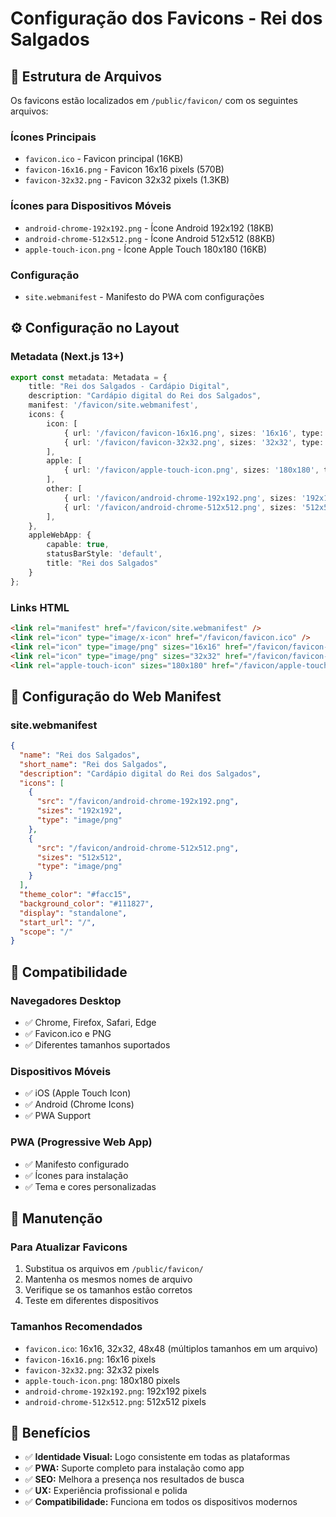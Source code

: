 # Configuração dos Favicons - Rei dos Salgados

## 📁 Estrutura de Arquivos

Os favicons estão localizados em `/public/favicon/` com os seguintes arquivos:

### Ícones Principais
- `favicon.ico` - Favicon principal (16KB)
- `favicon-16x16.png` - Favicon 16x16 pixels (570B)
- `favicon-32x32.png` - Favicon 32x32 pixels (1.3KB)

### Ícones para Dispositivos Móveis
- `android-chrome-192x192.png` - Ícone Android 192x192 (18KB)
- `android-chrome-512x512.png` - Ícone Android 512x512 (88KB)
- `apple-touch-icon.png` - Ícone Apple Touch 180x180 (16KB)

### Configuração
- `site.webmanifest` - Manifesto do PWA com configurações

## ⚙️ Configuração no Layout

### Metadata (Next.js 13+)
```typescript
export const metadata: Metadata = {
    title: "Rei dos Salgados - Cardápio Digital",
    description: "Cardápio digital do Rei dos Salgados",
    manifest: '/favicon/site.webmanifest',
    icons: {
        icon: [
            { url: '/favicon/favicon-16x16.png', sizes: '16x16', type: 'image/png' },
            { url: '/favicon/favicon-32x32.png', sizes: '32x32', type: 'image/png' },
        ],
        apple: [
            { url: '/favicon/apple-touch-icon.png', sizes: '180x180', type: 'image/png' },
        ],
        other: [
            { url: '/favicon/android-chrome-192x192.png', sizes: '192x192', type: 'image/png' },
            { url: '/favicon/android-chrome-512x512.png', sizes: '512x512', type: 'image/png' },
        ],
    },
    appleWebApp: {
        capable: true,
        statusBarStyle: 'default',
        title: "Rei dos Salgados"
    }
};
```

### Links HTML
```html
<link rel="manifest" href="/favicon/site.webmanifest" />
<link rel="icon" type="image/x-icon" href="/favicon/favicon.ico" />
<link rel="icon" type="image/png" sizes="16x16" href="/favicon/favicon-16x16.png" />
<link rel="icon" type="image/png" sizes="32x32" href="/favicon/favicon-32x32.png" />
<link rel="apple-touch-icon" sizes="180x180" href="/favicon/apple-touch-icon.png" />
```

## 🎨 Configuração do Web Manifest

### site.webmanifest
```json
{
  "name": "Rei dos Salgados",
  "short_name": "Rei dos Salgados",
  "description": "Cardápio digital do Rei dos Salgados",
  "icons": [
    {
      "src": "/favicon/android-chrome-192x192.png",
      "sizes": "192x192",
      "type": "image/png"
    },
    {
      "src": "/favicon/android-chrome-512x512.png",
      "sizes": "512x512",
      "type": "image/png"
    }
  ],
  "theme_color": "#facc15",
  "background_color": "#111827",
  "display": "standalone",
  "start_url": "/",
  "scope": "/"
}
```

## 📱 Compatibilidade

### Navegadores Desktop
- ✅ Chrome, Firefox, Safari, Edge
- ✅ Favicon.ico e PNG
- ✅ Diferentes tamanhos suportados

### Dispositivos Móveis
- ✅ iOS (Apple Touch Icon)
- ✅ Android (Chrome Icons)
- ✅ PWA Support

### PWA (Progressive Web App)
- ✅ Manifesto configurado
- ✅ Ícones para instalação
- ✅ Tema e cores personalizadas

## 🔧 Manutenção

### Para Atualizar Favicons
1. Substitua os arquivos em `/public/favicon/`
2. Mantenha os mesmos nomes de arquivo
3. Verifique se os tamanhos estão corretos
4. Teste em diferentes dispositivos

### Tamanhos Recomendados
- `favicon.ico`: 16x16, 32x32, 48x48 (múltiplos tamanhos em um arquivo)
- `favicon-16x16.png`: 16x16 pixels
- `favicon-32x32.png`: 32x32 pixels
- `apple-touch-icon.png`: 180x180 pixels
- `android-chrome-192x192.png`: 192x192 pixels
- `android-chrome-512x512.png`: 512x512 pixels

## 🎯 Benefícios

- ✅ **Identidade Visual:** Logo consistente em todas as plataformas
- ✅ **PWA:** Suporte completo para instalação como app
- ✅ **SEO:** Melhora a presença nos resultados de busca
- ✅ **UX:** Experiência profissional e polida
- ✅ **Compatibilidade:** Funciona em todos os dispositivos modernos 